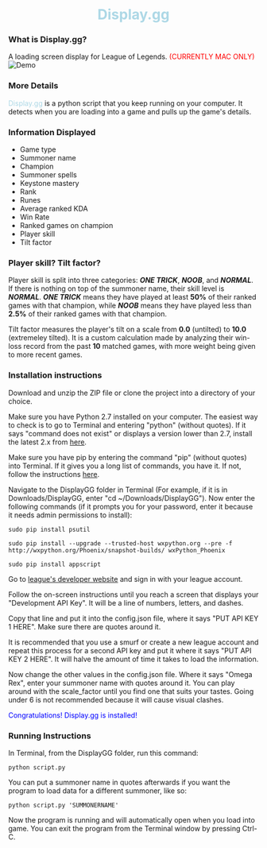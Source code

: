 <h1 align="center">
	<font color="lightblue">
  	Display.gg
  </font>
</h1>

### What is Display.gg?
A loading screen display for League of Legends. <font color="red">(CURRENTLY MAC ONLY)</font>
<img src='http://oi68.tinypic.com/b4yfq9.jpg' alt='Demo'></img>
### More Details
<font color="lightblue">Display.gg</font> is a python script that you keep running on your computer. It detects when you are loading into a game and pulls up the game's details.
### Information Displayed
- Game type
- Summoner name
- Champion
- Summoner spells
- Keystone mastery
- Rank
- Runes
- Average ranked KDA
- Win Rate
- Ranked games on champion
- Player skill
- Tilt factor

### Player skill? Tilt factor?
Player skill is split into three categories: ***ONE TRICK***, ***NOOB***, and ***NORMAL***. If there is nothing on top of the summoner
name, their skill level is ***NORMAL***. ***ONE TRICK*** means they have played at least **50%** of their ranked games with that
champion, while ***NOOB*** means they have played less than **2.5%** of their ranked games with that champion.

Tilt factor measures the player's tilt on a scale from **0.0** (untilted) to **10.0** (extremeley tilted).
It is a custom calculation made by analyzing their win-loss record from the past **10** matched games, with more weight
being given to more recent games.
### Installation instructions
Download and unzip the ZIP file or clone the project into a directory of your choice.

Make sure you have Python 2.7 installed on your computer. The easiest way to check is to go to Terminal and entering
"python" (without quotes). If it says "command does not exist" or displays a version lower than 2.7, install the latest 2.x from
[here](https://www.python.org/downloads/).

Make sure you have pip by entering the command "pip" (without quotes) into Terminal. If it
gives you a long list of commands, you have it. If not, follow the instructions [here](https://pip.pypa.io/en/stable/installing/).

Navigate to the DisplayGG folder in Terminal (For example, if it is in Downloads/DisplayGG, enter "cd ~/Downloads/DisplayGG"). Now enter the following commands (if it prompts you for
  your password, enter it because it needs admin permissions to install):

`sudo pip install psutil`

`sudo pip install --upgrade --trusted-host wxpython.org --pre -f http://wxpython.org/Phoenix/snapshot-builds/ wxPython_Phoenix`

`sudo pip install appscript`

Go to [league's developer website](https://developer.riotgames.com/) and sign in with your league account.

Follow the on-screen instructions
until you reach a screen that displays your "Development API Key". It will be a line of numbers, letters, and dashes.

Copy that line and put it into the config.json file, where it says "PUT API KEY 1 HERE". Make sure there are quotes
around it.

It is recommended that you use a smurf or create a new league account and repeat this process for a second
API key and put it where it says "PUT API KEY 2 HERE". It will halve the amount of time it takes to load the information.

Now change the other values in the config.json file. Where it says "Omega Rex", enter your summoner name with quotes around it. You can play around with the scale_factor until you find one that suits your tastes. Going under 6 is not
recommended because it will cause visual clashes.

<font color="blue">Congratulations! Display.gg is installed!</font>
### Running Instructions
In Terminal, from the DisplayGG folder, run this command:

`python script.py`

You can put a summoner name in quotes afterwards if you want the program to load data for a different summoner, like so:

`python script.py 'SUMMONERNAME'`

Now the program is running and will automatically open when you load into game. You can exit the program from the Terminal window by pressing Ctrl-C.
